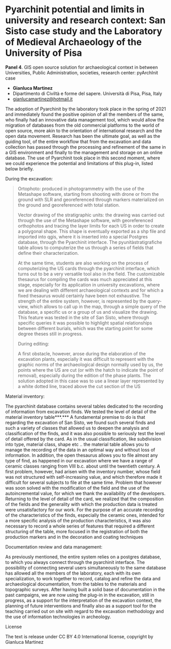 # Pyarchinit potential and limits in university and research context: San Sisto case study and the Laboratory of Medieval Archaeology of the University of Pisa

**Panel 4**. GIS open source solution for archaeological context in between Universities, Public Administration, societies, research center: pyArchInit case

-  **Gianluca Martinez**
  - Dipartimento di Civiltà e forme del sapere. Università di Pisa, Pisa, Italy
  - [gianlucamartinez@hotmail.it](mailto:gianlucamartinez@hotmail.it)

The adoption of Pyarchinit by the laboratory took place in the spring of
2021 and immediately found the positive opinion of all the members of
the same, who finally had an innovative data management tool, which
would allow the migration of databases from the old commercial platforms
to the world of open source, more akin to the orientation of
international research and the open data movement. Research has been the
ultimate goal, as well as the guiding tool, of the entire workflow that
from the excavation and data collection has passed through the
processing and refinement of the same in a GIS environment and finally
to the management and storage on an online database. The use of
Pyarchinit took place in this second moment, where we could experience
the potential and limitations of this plug-in, listed below briefly.

During the excavation:

> Ortophoto: produced in photogrammetry with the use of the Metashape
> software, starting from shooting with drone or from the ground with
> SLR and georeferenced through markers materialized on the ground and
> georeferenced with total station.
>
> Vector drawing of the stratigraphic units: the drawing was carried out
> through the use of the Metashape software, with georeferenced
> orthophotos and tracing the layer limits for each US in order to
> create a polygonal shape. This shape is eventually exported as a shp
> file and imported into qgis, where it is inserted into a special
> Postgres database, through the Pyarchinit interface. The
> pyunitàstratigrafiche table allows to computerize the us through a
> series of fields that define their characterization.
>
> At the same time, students are also working on the process of
> computerizing the US cards through the pyarchinit interface, which
> turns out to be a very versatile tool also in the field. The
> customizable thesaurus for compiling the cards was much appreciated at
> this stage, especially for its application in university excavations,
> where we are dealing with different archaeological contexts and for
> which a fixed thesaurus would certainly have been not exhaustive. The
> strength of the entire system, however, is represented by the
> query-view, which allows to call up in the map, through a simple query
> of the database, a specific us or a group of us and visualize the
> drawing. This feature was tested in the site of San Sisto, where
> through specific queries it was possible to highlight spatial
> relationships between different burials, which was the starting point
> for some degree theses still in progress.
>
> During editing:
>
> A first obstacle, however, arose during the elaboration of the
> excavation plants, especially it was difficult to represent with the
> graphic norms of the archaeological design normally used by us, the
> points where the US are cut (or with the hatch to indicate the point
> of removal), especially during the edition of the phase plants. The
> solution adopted in this case was to use a linear layer represented by
> a white dotted line, traced above the cut section of the US

Material inventory:

The pyarchinit database contains several tables dedicated to the
recording of information from excavation finds. We tested the level of
detail of the material inventory table***.*** A fundamental premise to
do is that regarding the excavation of San Sisto, we found such several
finds and such a variety of classes that allowed us to deepen the
analysis and classification of the finds, and it was also possible to
seriously test the level of detail offered by the card. As in the usual
classification, like subdivision into type, material class, shape etc ..
the material table allows you to manage the recording of the data in an
optimal way and without loss of information. In addition, the open
thesaurus allows you to file almost any type of find, as happened in our
excavation where we have a range of ceramic classes ranging from VIII
b.c. about until the twentieth century. A first problem, however, had
arisen with the inventory number, whose field was not structured with
self-increasing value, and which therefore made it difficult for several
subjects to file at the same time. Problem that however was soon solved
with the modification of the field and the use of the autoincremental
value, for which we thank the availability of the developers. Returning
to the level of detail of the card, we realized that the composition of
the fields and the generality with which the production data is treated
were unsatisfactory for our work. For the purpose of an accurate
recording of the characteristics of the finds, especially the ceramic
ones, intended for a more specific analysis of the production
characteristics, it was also necessary to record a whole series of
features that required a different structuring of the table, more
focused in the registration of both the production markers and in the
decoration and coating techniques

Documentation review and data management:

As previously mentioned, the entire system relies on a postgres
database, to which you always connect through the pyarchinit interface.
The possibility of connecting several users simultaneously to the same
database has allowed all the members of the laboratory, each with its
own specialization, to work together to record, catalog and refine the
data and archaeological documentation, from the tables to the materials
and topographic surveys. After having built a solid base of
documentation in the past campaigns, we are now using the plug-in in the
excavation, still in progress, as a support for the interpretation of
the excavation context, the planning of future interventions and finally
also as a support tool for the teaching carried out on site with regard
to the excavation methodology and the use of information technologies in
archeology.

License

The text is release under CC BY 4.0 International license, copyright by
Gianluca Martinez

